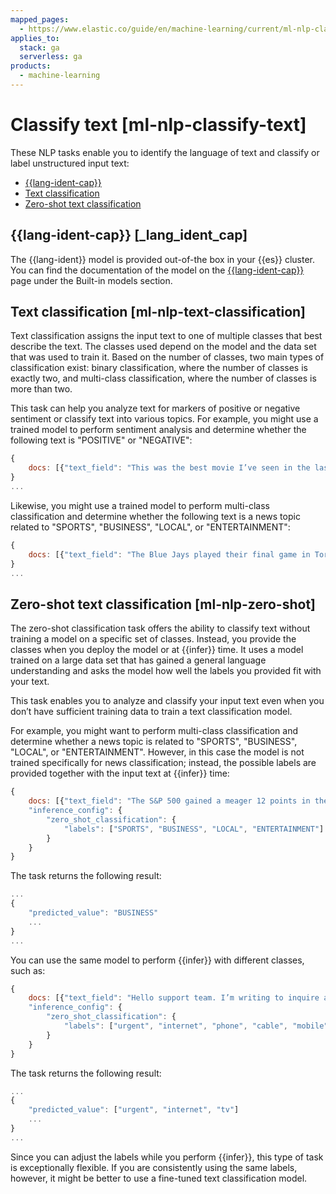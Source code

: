 ```yaml
---
mapped_pages:
  - https://www.elastic.co/guide/en/machine-learning/current/ml-nlp-classify-text.html
applies_to:
  stack: ga
  serverless: ga
products:
  - machine-learning
---
```


# Classify text [ml-nlp-classify-text]

These NLP tasks enable you to identify the language of text and classify or label unstructured input text:

* [{{lang-ident-cap}}](ml-nlp-lang-ident.md)
* [Text classification](#ml-nlp-text-classification)
* [Zero-shot text classification](#ml-nlp-zero-shot)

## {{lang-ident-cap}} [_lang_ident_cap]

The {{lang-ident}} model is provided out-of-the box in your {{es}} cluster. You can find the documentation of the model on the [{{lang-ident-cap}}](ml-nlp-lang-ident.md) page under the Built-in models section.

## Text classification [ml-nlp-text-classification]

Text classification assigns the input text to one of multiple classes that best describe the text. The classes used depend on the model and the data set that was used to train it. Based on the number of classes, two main types of classification exist: binary classification, where the number of classes is exactly two, and multi-class classification, where the number of classes is more than two.

This task can help you analyze text for markers of positive or negative sentiment or classify text into various topics. For example, you might use a trained model to perform sentiment analysis and determine whether the following text is "POSITIVE" or "NEGATIVE":

```js
{
    docs: [{"text_field": "This was the best movie I’ve seen in the last decade!"}]
}
...
```

Likewise, you might use a trained model to perform multi-class classification and determine whether the following text is a news topic related to "SPORTS", "BUSINESS", "LOCAL", or "ENTERTAINMENT":

```js
{
    docs: [{"text_field": "The Blue Jays played their final game in Toronto last night and came out with a win over the Yankees, highlighting just how far the team has come this season."}]
}
...
```

## Zero-shot text classification [ml-nlp-zero-shot]

The zero-shot classification task offers the ability to classify text without training a model on a specific set of classes. Instead, you provide the classes when you deploy the model or at {{infer}} time. It uses a model trained on a large data set that has gained a general language understanding and asks the model how well the labels you provided fit with your text.

This task enables you to analyze and classify your input text even when you don’t have sufficient training data to train a text classification model.

For example, you might want to perform multi-class classification and determine whether a news topic is related to "SPORTS", "BUSINESS", "LOCAL", or "ENTERTAINMENT". However, in this case the model is not trained specifically for news classification; instead, the possible labels are provided together with the input text at {{infer}} time:

```js
{
    docs: [{"text_field": "The S&P 500 gained a meager 12 points in the day’s trading. Trade volumes remain consistent with those of the past week while investors await word from the Fed about possible rate increases."}],
    "inference_config": {
        "zero_shot_classification": {
            "labels": ["SPORTS", "BUSINESS", "LOCAL", "ENTERTAINMENT"]
        }
    }
}
```

The task returns the following result:

```js
...
{
    "predicted_value": "BUSINESS"
    ...
}
...
```

You can use the same model to perform {{infer}} with different classes, such as:

```js
{
    docs: [{"text_field": "Hello support team. I’m writing to inquire about the possibility of sending my broadband router in for repairs. The internet is really slow and the router keeps rebooting! It’s a big problem because I’m in the middle of binge-watching The Mandalorian!"}]
    "inference_config": {
        "zero_shot_classification": {
            "labels": ["urgent", "internet", "phone", "cable", "mobile", "tv"]
        }
    }
}
```

The task returns the following result:

```js
...
{
    "predicted_value": ["urgent", "internet", "tv"]
    ...
}
...
```

Since you can adjust the labels while you perform {{infer}}, this type of task is exceptionally flexible. If you are consistently using the same labels, however, it might be better to use a fine-tuned text classification model.
